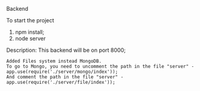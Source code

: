 Backend

To start the project

1) npm install;
2) node server

Description:
    This backend will be on port 8000;

    Added Files system instead MongoDB.
    To go to Mongo, you need to uncomment the path in the file "server" -  app.use(require('./server/mongo/index'));
    And comment the path in the file "server" - app.use(require('./server/file/index'));



    

